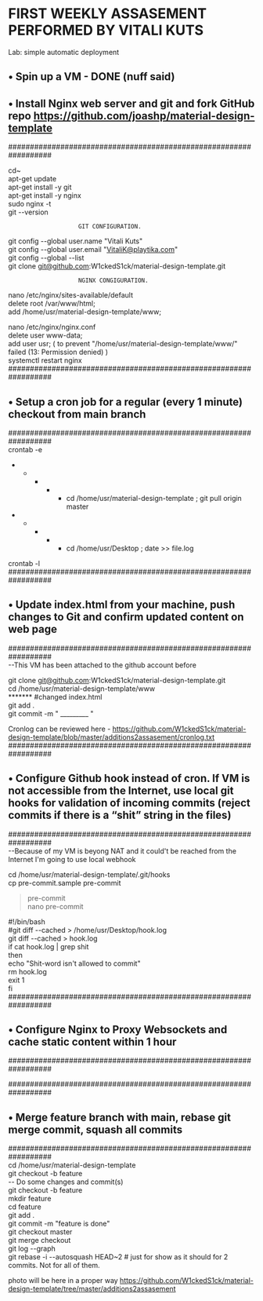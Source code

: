 # FIRST WEEKLY ASSASEMENT PERFORMED BY VITALI KUTS  

Lab: simple automatic deployment  

## •      Spin up a VM  - DONE (nuff said)  

## •      Install Nginx web server and git and fork GitHub repo https://github.com/joashp/material-design-template  
##################################################################  
  
cd~  
apt-get update  
apt-get install -y git  
apt-get install -y nginx  
sudo nginx -t  
git --version  
  
                        GIT CONFIGURATION.  
git config --global user.name "Vitali Kuts"  
git config --global user.email "VitaliK@playtika.com"   
git config --global --list  
git clone git@github.com:W1ckedS1ck/material-design-template.git  
  
                        NGINX CONGIGURATION.   
nano /etc/nginx/sites-available/default  
delete root /var/www/html;  
add    /home/usr/material-design-template/www;  
  
nano /etc/nginx/nginx.conf  
delete user www-data;  
add    user usr; ( to prevent "/home/usr/material-design-template/www/" failed (13: Permission denied) )  
systemctl restart nginx  
##################################################################  
  
## •      Setup a cron job for a regular (every 1 minute) checkout from main branch  
##################################################################  
crontab -e  

* * * * * cd /home/usr/material-design-template ; git pull origin master  
* * * * * cd /home/usr/Desktop ; date >> file.log  
  
crontab -l  
##################################################################  
  
## •      Update index.html from your machine, push changes to Git and confirm updated content on web page  
##################################################################  
--This VM has been attached to the github account before  
  
git clone git@github.com:W1ckedS1ck/material-design-template.git  
cd /home/usr/material-design-template/www  
******* #changed index.html  
git add .  
git commit -m " _________ "  

Cronlog can be reviewed here - https://github.com/W1ckedS1ck/material-design-template/blob/master/additions2assasement/cronlog.txt  
##################################################################  

## •      Configure Github hook instead of cron. If VM is not accessible from the Internet, use local git hooks for validation of incoming commits (reject commits if there is a “shit” string in the files)  
##################################################################  
--Because of my VM is beyong NAT and it could't be reached from the Internet I'm going to use local webhook  
  
cd /home/usr/material-design-template/.git/hooks  
cp pre-commit.sample pre-commit  
 > pre-commit  
nano pre-commit  
  
#!/bin/bash  
#git diff --cached > /home/usr/Desktop/hook.log  
git diff --cached > hook.log  
if cat hook.log | grep shit  
then  
echo "Shit-word isn't allowed to commit"  
rm hook.log  
exit 1  
fi  
##################################################################  
  
## •      Configure Nginx to Proxy Websockets and cache static content within 1 hour  
##################################################################  
  
##################################################################  
  
## •      Merge feature branch with main, rebase git merge commit, squash all commits  
##################################################################  
cd /home/usr/material-design-template  
git checkout -b feature  
-- Do some changes and commit(s)  
git checkout -b feature  
mkdir feature  
cd feature  
git add .  
git commit -m "feature is done"  
git checkout master  
git merge checkout  
git log --graph  
git rebase -i --autosquash HEAD~2 # just for show as it should for 2 commits. Not for all of them.  
  
  
photo will be here in a proper way https://github.com/W1ckedS1ck/material-design-template/tree/master/additions2assasement  
